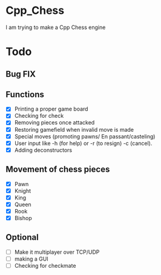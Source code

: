# Cpp_Chess
 I am trying to make a Cpp Chess engine 
# Todo

## Bug FIX

## Functions
- [X] Printing a proper game board
- [x] Checking for check
- [x] Removing pieces once attacked
- [x] Restoring gamefield when invalid move is made
- [x] Special moves (promoting pawns/ En passant/casteling)
- [x] User input like -h (for help) or -r (to resign) -c (cancel).
- [x] Adding deconstructors

## Movement of chess pieces 

- [x] Pawn
- [x] Knight
- [x] King 
- [x] Queen 
- [x] Rook 
- [x] Bishop

## Optional 
- [ ] Make it multiplayer over TCP/UDP
- [ ] making a GUI
- [ ] Checking for checkmate
